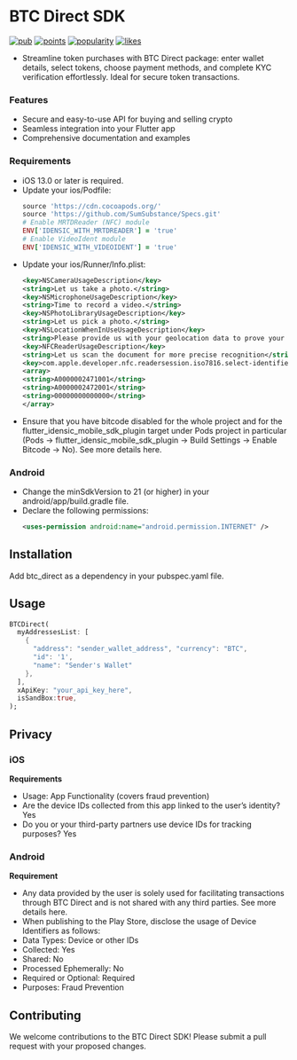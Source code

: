 # BTC Direct SDK

[![pub](https://img.shields.io/pub/v/btc_direct.svg)](https://pub.dev/packages/btc_direct) [![points](https://img.shields.io/pub/points/btc_direct)](https://pub.dev/packages/btc_direct) [![popularity](https://img.shields.io/pub/popularity/btc_direct)](https://pub.dev/packages/btc_direct) [![likes](https://img.shields.io/pub/likes/btc_direct)](https://pub.dev/packages/btc_direct)

-   Streamline token purchases with BTC Direct package: enter wallet details, select tokens, choose payment methods, and complete KYC verification effortlessly. Ideal for secure token transactions.

### Features

-   Secure and easy-to-use API for buying and selling crypto
-   Seamless integration into your Flutter app
-   Comprehensive documentation and examples

### Requirements

-   iOS 13.0 or later is required.
-   Update your ios/Podfile:
    ```ruby
    source 'https://cdn.cocoapods.org/'
    source 'https://github.com/SumSubstance/Specs.git'
    # Enable MRTDReader (NFC) module
    ENV['IDENSIC_WITH_MRTDREADER'] = 'true'
    # Enable VideoIdent module
    ENV['IDENSIC_WITH_VIDEOIDENT'] = 'true'
    ```
-   Update your ios/Runner/Info.plist:
    ```xml
    <key>NSCameraUsageDescription</key>
    <string>Let us take a photo.</string>
    <key>NSMicrophoneUsageDescription</key>
    <string>Time to record a video.</string>
    <key>NSPhotoLibraryUsageDescription</key>
    <string>Let us pick a photo.</string>
    <key>NSLocationWhenInUseUsageDescription</key>
    <string>Please provide us with your geolocation data to prove your current location.</string>
    <key>NFCReaderUsageDescription</key>
    <string>Let us scan the document for more precise recognition</string>
    <key>com.apple.developer.nfc.readersession.iso7816.select-identifiers</key>
    <array>
    <string>A0000002471001</string>
    <string>A0000002472001</string>
    <string>00000000000000</string>
    </array>
    ```
-   Ensure that you have bitcode disabled for the whole project and for the flutter_idensic_mobile_sdk_plugin target under Pods project in particular (Pods -> flutter_idensic_mobile_sdk_plugin -> Build Settings -> Enable Bitcode -> No). See more details here.

### Android

-   Change the minSdkVersion to 21 (or higher) in your android/app/build.gradle file.
-   Declare the following permissions:
    ```xml
    <uses-permission android:name="android.permission.INTERNET" />
    ```

## Installation

Add btc_direct as a dependency in your pubspec.yaml file.

## Usage

```dart
BTCDirect(
  myAddressesList: [
    {
      "address": "sender_wallet_address", "currency": "BTC",
      "id": '1',
      "name": "Sender's Wallet"
    },
  ],
  xApiKey: "your_api_key_here",
  isSandBox:true,
);
```

## Privacy

### iOS

<b>Requirements</b>

-   Usage: App Functionality (covers fraud prevention)
-   Are the device IDs collected from this app linked to the user’s identity? Yes
-   Do you or your third-party partners use device IDs for tracking purposes? Yes

### Android

<b>Requirement</b>

-   Any data provided by the user is solely used for facilitating transactions through BTC Direct and is not shared with any third parties. See more details here.
-   When publishing to the Play Store, disclose the usage of Device Identifiers as follows:
  -   Data Types: Device or other IDs
  -   Collected: Yes
  -   Shared: No
  -   Processed Ephemerally: No
  -   Required or Optional: Required
  -   Purposes: Fraud Prevention

## Contributing

We welcome contributions to the BTC Direct SDK! Please submit a pull request with your proposed changes.

